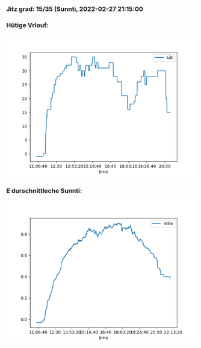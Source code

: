 ### Jitz grad: 15/35 (Sunnti, 2022-02-27 21:15:00

### Hütige Vrlouf:
![Graph](Today.png)

### E durschnittleche Sunnti:
![Graph](Sunnti.png)
